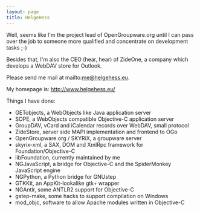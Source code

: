 ```yaml
---
layout: page
title: HelgeHess
---
```




Well, seems like I'm the project lead of OpenGroupware.org until I can pass over the job to someone more qualified and concentrate on development tasks ;-)

Besides that, I'm also the CEO (hear, hear) of ZideOne, a company which develops a WebDAV store for Outlook.

Please send me mail at mailto:me@helgehess.eu.

My homepage is: http://www.helgehess.eu/

Things I have done:
 
 * GETobjects, a WebObjects like Java application server
 * SOPE, a WebObjects compatible Objective-C application server
 * GroupDAV, vCard and iCalendar records over WebDAV, small protocol
 * ZideStore, server side MAPI implementation and frontend to OGo
 * OpenGroupware.org / SKYRiX, a groupware server
 * skyrix-xml, a SAX, DOM and XmlRpc framework for Foundation/Objective-C
 * libFoundation, currently maintained by me
 * NGJavaScript, a bridge for Objective-C and the SpiderMonkey JavaScript engine
 * NGPython, a Python bridge for GNUstep
 * GTKKit, an AppKit-lookalike gtk+ wrapper
 * NGAntlr, some ANTLR2 support for Objective-C
 * gstep-make, some hacks to support compilation on Windows
 * mod_objc, software to allow Apache modules written in Objective-C

